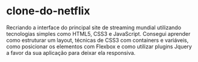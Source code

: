# clone-do-netflix

Recriando a interface do principal site de streaming mundial utilizando tecnologias simples como HTML5, CSS3 e JavaScript. Consegui aprender como estruturar um layout, técnicas de CSS3 com containers e variáveis, como posicionar os elementos com Flexbox e como utilizar plugins Jquery a favor da sua aplicação para deixar ela responsiva. 
